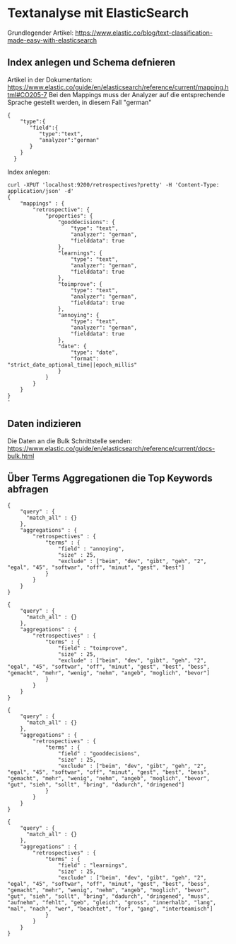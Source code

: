 # Textanalyse mit ElasticSearch

Grundlegender Artikel: https://www.elastic.co/blog/text-classification-made-easy-with-elasticsearch

## Index anlegen und Schema defnieren
Artikel in der Dokumentation: https://www.elastic.co/guide/en/elasticsearch/reference/current/mapping.html#CO205-7
Bei den Mappings muss der Analyzer auf die entsprechende Sprache gestellt werden, in diesem Fall "german"
```
{
    "type":{
       "field":{
          "type":"text",
          "analyzer":"german"
       }
    }
  }
```

Index anlegen:
```
curl -XPUT 'localhost:9200/retrospectives?pretty' -H 'Content-Type: application/json' -d'
{
    "mappings" : {
        "retrospective": {
            "properties": {
                "gooddecisions": {
                    "type": "text",
                    "analyzer": "german",
                    "fielddata": true
                },
                "learnings": {
                    "type": "text",
                    "analyzer": "german",
                    "fielddata": true
                },
                "toimprove": {
                    "type": "text",
                    "analyzer": "german",
                    "fielddata": true
                },
                "annoying": {
                    "type": "text",
                    "analyzer": "german",
                    "fielddata": true
                },
                "date": {
                    "type": "date",
                    "format": "strict_date_optional_time||epoch_millis"
                }
            }
        }
    }
}
'
```

## Daten indizieren

Die Daten an die Bulk Schnittstelle senden: https://www.elastic.co/guide/en/elasticsearch/reference/current/docs-bulk.html

## Über Terms Aggregationen die Top Keywords abfragen

```
{
    "query" : {
      "match_all" : {}
    },
    "aggregations" : {
        "retrospectives" : {
            "terms" : { 
            	"field" : "annoying", 
            	"size" : 25,
				"exclude" : ["beim", "dev", "gibt", "geh", "2", "egal", "45", "softwar", "off", "minut", "gest", "best"]
            }
        }
    }
}
```

```
{
    "query" : {
      "match_all" : {}
    },
    "aggregations" : {
        "retrospectives" : {
            "terms" : { 
            	"field" : "toimprove", 
            	"size" : 25,
				"exclude" : ["beim", "dev", "gibt", "geh", "2", "egal", "45", "softwar", "off", "minut", "gest", "best", "bess", "gemacht", "mehr", "wenig", "nehm", "angeb", "moglich", "bevor"]
            }
        }
    }
}
```

```
{
    "query" : {
      "match_all" : {}
    },
    "aggregations" : {
        "retrospectives" : {
            "terms" : { 
            	"field" : "gooddecisions", 
            	"size" : 25,
				"exclude" : ["beim", "dev", "gibt", "geh", "2", "egal", "45", "softwar", "off", "minut", "gest", "best", "bess", "gemacht", "mehr", "wenig", "nehm", "angeb", "moglich", "bevor", "gut", "sieh", "sollt", "bring", "dadurch", "dringened"]
            }
        }
    }
}
```

```
{
    "query" : {
      "match_all" : {}
    },
    "aggregations" : {
        "retrospectives" : {
            "terms" : { 
            	"field" : "learnings", 
            	"size" : 25,
				"exclude" : ["beim", "dev", "gibt", "geh", "2", "egal", "45", "softwar", "off", "minut", "gest", "best", "bess", "gemacht", "mehr", "wenig", "nehm", "angeb", "moglich", "bevor", "gut", "sieh", "sollt", "bring", "dadurch", "dringened", "muss", "aufnehm", "fehlt", "geb", "gleich", "gross", "innerhalb", "lang", "mal", "nach", "wer", "beachtet", "for", "gang", "interteamisch"]
            }
        }
    }
}
```
